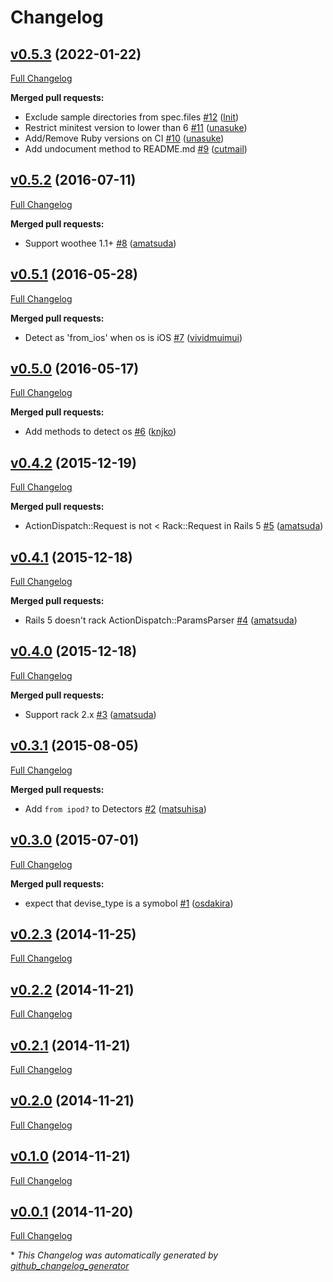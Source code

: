 # Changelog

## [v0.5.3](https://github.com/k0kubun/rack-user_agent/tree/v0.5.3) (2022-01-22)

[Full Changelog](https://github.com/k0kubun/rack-user_agent/compare/v0.5.2...v0.5.3)

**Merged pull requests:**

- Exclude sample directories from spec.files [\#12](https://github.com/k0kubun/rack-user_agent/pull/12) ([lnit](https://github.com/lnit))
- Restrict minitest version to lower than 6 [\#11](https://github.com/k0kubun/rack-user_agent/pull/11) ([unasuke](https://github.com/unasuke))
- Add/Remove Ruby versions on CI [\#10](https://github.com/k0kubun/rack-user_agent/pull/10) ([unasuke](https://github.com/unasuke))
- Add undocument method to README.md [\#9](https://github.com/k0kubun/rack-user_agent/pull/9) ([cutmail](https://github.com/cutmail))

## [v0.5.2](https://github.com/k0kubun/rack-user_agent/tree/v0.5.2) (2016-07-11)

[Full Changelog](https://github.com/k0kubun/rack-user_agent/compare/v0.5.1...v0.5.2)

**Merged pull requests:**

- Support woothee 1.1+ [\#8](https://github.com/k0kubun/rack-user_agent/pull/8) ([amatsuda](https://github.com/amatsuda))

## [v0.5.1](https://github.com/k0kubun/rack-user_agent/tree/v0.5.1) (2016-05-28)

[Full Changelog](https://github.com/k0kubun/rack-user_agent/compare/v0.5.0...v0.5.1)

**Merged pull requests:**

- Detect as 'from\_ios' when os is iOS [\#7](https://github.com/k0kubun/rack-user_agent/pull/7) ([vividmuimui](https://github.com/vividmuimui))

## [v0.5.0](https://github.com/k0kubun/rack-user_agent/tree/v0.5.0) (2016-05-17)

[Full Changelog](https://github.com/k0kubun/rack-user_agent/compare/v0.4.2...v0.5.0)

**Merged pull requests:**

- Add methods to detect os [\#6](https://github.com/k0kubun/rack-user_agent/pull/6) ([knjko](https://github.com/knjko))

## [v0.4.2](https://github.com/k0kubun/rack-user_agent/tree/v0.4.2) (2015-12-19)

[Full Changelog](https://github.com/k0kubun/rack-user_agent/compare/v0.4.1...v0.4.2)

**Merged pull requests:**

- ActionDispatch::Request is not \< Rack::Request in Rails 5 [\#5](https://github.com/k0kubun/rack-user_agent/pull/5) ([amatsuda](https://github.com/amatsuda))

## [v0.4.1](https://github.com/k0kubun/rack-user_agent/tree/v0.4.1) (2015-12-18)

[Full Changelog](https://github.com/k0kubun/rack-user_agent/compare/v0.4.0...v0.4.1)

**Merged pull requests:**

- Rails 5 doesn't rack ActionDispatch::ParamsParser [\#4](https://github.com/k0kubun/rack-user_agent/pull/4) ([amatsuda](https://github.com/amatsuda))

## [v0.4.0](https://github.com/k0kubun/rack-user_agent/tree/v0.4.0) (2015-12-18)

[Full Changelog](https://github.com/k0kubun/rack-user_agent/compare/v0.3.1...v0.4.0)

**Merged pull requests:**

- Support rack 2.x [\#3](https://github.com/k0kubun/rack-user_agent/pull/3) ([amatsuda](https://github.com/amatsuda))

## [v0.3.1](https://github.com/k0kubun/rack-user_agent/tree/v0.3.1) (2015-08-05)

[Full Changelog](https://github.com/k0kubun/rack-user_agent/compare/v0.3.0...v0.3.1)

**Merged pull requests:**

- Add `from ipod?` to Detectors [\#2](https://github.com/k0kubun/rack-user_agent/pull/2) ([matsuhisa](https://github.com/matsuhisa))

## [v0.3.0](https://github.com/k0kubun/rack-user_agent/tree/v0.3.0) (2015-07-01)

[Full Changelog](https://github.com/k0kubun/rack-user_agent/compare/v0.2.3...v0.3.0)

**Merged pull requests:**

- expect that devise\_type is a symobol [\#1](https://github.com/k0kubun/rack-user_agent/pull/1) ([osdakira](https://github.com/osdakira))

## [v0.2.3](https://github.com/k0kubun/rack-user_agent/tree/v0.2.3) (2014-11-25)

[Full Changelog](https://github.com/k0kubun/rack-user_agent/compare/v0.2.2...v0.2.3)

## [v0.2.2](https://github.com/k0kubun/rack-user_agent/tree/v0.2.2) (2014-11-21)

[Full Changelog](https://github.com/k0kubun/rack-user_agent/compare/v0.2.1...v0.2.2)

## [v0.2.1](https://github.com/k0kubun/rack-user_agent/tree/v0.2.1) (2014-11-21)

[Full Changelog](https://github.com/k0kubun/rack-user_agent/compare/v0.2.0...v0.2.1)

## [v0.2.0](https://github.com/k0kubun/rack-user_agent/tree/v0.2.0) (2014-11-21)

[Full Changelog](https://github.com/k0kubun/rack-user_agent/compare/v0.1.0...v0.2.0)

## [v0.1.0](https://github.com/k0kubun/rack-user_agent/tree/v0.1.0) (2014-11-21)

[Full Changelog](https://github.com/k0kubun/rack-user_agent/compare/v0.0.1...v0.1.0)

## [v0.0.1](https://github.com/k0kubun/rack-user_agent/tree/v0.0.1) (2014-11-20)

[Full Changelog](https://github.com/k0kubun/rack-user_agent/compare/18b4495a925091bc97453ac54bee88b9da23a810...v0.0.1)



\* *This Changelog was automatically generated by [github_changelog_generator](https://github.com/github-changelog-generator/github-changelog-generator)*
